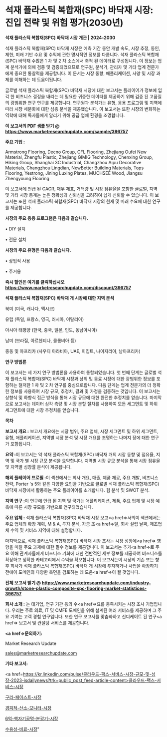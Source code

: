 # 석재 플라스틱 복합재(SPC) 바닥재 시장: 진입 전략 및 위험 평가(2030년)

<strong>석재 플라스틱 복합재(SPC) 바닥재 시장 개관 | 2024-2030</strong>

석재 플라스틱 복합재(SPC) 바닥재 시장은 예측 기간 동안 개발 속도, 시장 추정, 동인, 제한, 미래 기반 수요 및 수익에 관한 명시적인 정보를 다룹니다.  석재 플라스틱 복합재(SPC) 바닥재  수많은 1 차 및 2 차 소스에서 축적 된 데이터로 구성됩니다. 이 정보는 업계 분석가에 의해 검증 및 검증되었으므로 연구원, 분석가, 관리자 및 기타 업계 전문가에게 중요한 통찰력을 제공합니다. 이 문서는 시장 동향, 애플리케이션, 사양 및 시장 과제를 이해하는 데 도움이됩니다.

글로벌 석재 플라스틱 복합재(SPC) 바닥재 시장에 대한 보고서는 플레이어가 정보에 입각 한 비즈니스 결정을 내리는 데 필요한 귀중한 데이터를 제공하기 위해 검증 된 고품질의 광범위한 연구 연구를 제공합니다. 연구원과 분석가는 유형, 응용 프로그램 및 지역에 따라 시장 세분화에 대한 심층 분석을 제공했습니다. 이 보고서는 또한 시장의 변화하는 역학에 대해 독자들에게 알리기 위해 공급 업체 환경을 조명합니다.



<strong>이 보고서의 PDF 샘플 받기 @ <a href=https://www.marketresearchupdate.com/sample/396757>https://www.marketresearchupdate.com/sample/396757</a></strong>



<strong>주요 기업 :</strong>

Armstrong Flooring, Decno Group, CFL Flooring, Zhejiang Oufei New Material, Zhengfu Plastic, Zhejiang GIMIG Technology, Chenxing Group, Hiking Group, Shanghai 3C Industrial, Changzhou Aipu Decorative Materials, Changzhou Lingdian, NewBetter Building Materials, Tops Flooring, Yestrong, Jining Luxing Plates, MUCHSEE Wood, Jiangsu Zhengyoung Flooring

이 보고서에 언급 된 CAGR, 재무 제표, 거래량 및 시장 점유율을 포함한 글로벌, 지역 및 기타 시장 통계는 높은 정확성과 신뢰성을 고려하여 쉽게 신뢰할 수 있습니다. 이 보고서는 또한 석재 플라스틱 복합재(SPC) 바닥재 시장의 현재 및 미래 수요에 대한 연구를 제공합니다.



<strong>시장의 주요 응용 프로그램은 다음과 같습니다.</strong>

• DIY 설치

• 전문 설치



<strong>시장의 주요 유형은 다음과 같습니다.</strong>

• 상업적 사용

• 주거용



<strong>즉시 할인은 여기를 클릭하십시오 <a href=https://www.marketresearchupdate.com/discount/396757>https://www.marketresearchupdate.com/discount/396757</a></strong>



<strong>석재 플라스틱 복합재(SPC) 바닥재 개 시장에 대한 지역 분석</strong>

북미 (미국, 캐나다, 멕시코)

유럽 (독일, 프랑스, 영국, 러시아, 이탈리아)

아시아 태평양 (한국, 중국, 일본, 인도, 동남아시아)

남미 (브라질, 아르헨티나, 콜롬비아 등)

중동 및 아프리카 (사우디 아라비아, UAE, 이집트, 나이지리아, 남아프리카)



<strong>연구 방법론</strong>

이 보고서는 세 가지 연구 방법론을 사용하여 통합되었습니다. 첫 번째 단계는 글로벌 석재 플라스틱 복합재(SPC) 바닥재 시장과 상위 및 동료 시장에 대한 광범위한 정보를 포함하는 철저한 1 차 및 2 차 연구를 중심으로합니다. 다음 단계는 업계 전문가의 더 정확한 정보를 사용하여 시장 규모, 추정치, 결과 및 가정을 검증하는 것입니다. 이 보고서는 상향식 및 하향식 접근 방식을 통해 시장 규모에 대한 완전한 추정치를 얻습니다. 마지막으로 보고서는 데이터 삼각 측량 및 시장 분할 절차를 사용하여 모든 세그먼트 및 하위 세그먼트에 대한 시장 추정치를 얻습니다.



<strong>목차</strong>



<strong>보고서 개요 :</strong> 보고서 개요에는 시장 범위, 주요 업체, 시장 세그먼트 및 하위 세그먼트, 유형, 애플리케이션, 지역별 시장 분석 및 시장 개요를 조명하는 나머지 장에 대한 연구가 포함됩니다.



<strong>요약 :</strong>이 보고서는 약 석재 플라스틱 복합재(SPC) 바닥재 개의 시장 동향 및 점유율, 지역 및 국가 별 시장 규모 분석을 요약합니다. 지역별 시장 규모 분석을 통해 시장 점유율 및 지역별 성장률 분석이 제공됩니다.



<strong>해외 플레이어 프로필 :</strong>이 섹션에서는 회사 개요, 매출, 제품 제공, 주요 개발, 비즈니스 전략, Porter 's 5와 같은 다양한 요인을 기반으로 글로벌 석재 플라스틱 복합재(SPC) 바닥재 시장에서 활동하는 주요 플레이어를 소개합니다. 힘 분석 및 SWOT 분석.



<strong>지역 연구 :</strong>이 연구에 언급 된 지역 및 국가는 애플리케이션, 제품, 주요 업체 및 시장 예측에 따른 시장 규모를 기반으로 연구되었습니다.



<strong>주요 업체 :</strong> 석재 플라스틱 복합재(SPC) 바닥재 시장 보고<a href=>서의이 </a>섹션에서는 주요 업체의 확장 계획, M &amp; A, 투자 분석, 자금 조<a href=>달, 회</a>사 설립 날짜, 제조업체 수익 및 서비스 지역에 대해 설명합니다.


마지막으로, 석재 플라스틱 복합재(SPC) 바닥재 시장 조사는 시장 성장에<a href=> 영향을 미칠 </a>주요 과제에 대한 필수 정보를 제공합니다. 이 보고서는 추가<a href=>로 주</a>요 이해 관계자들에게 비즈니스 기회에 대한 전반적인 세부 정보를 제공하여 비즈니스를 확장하고 정확한 카테고리에서 수익을 확보합니다. 이 보고서는이 시장의 기존 또는 향후 회사가 석재 플라스틱 복합재(SPC) 바닥재 개 시장에 투자하거나 사업을 확장하기 전에이 도메인의 다양한 측면을 검토하는 데 도움<a href=>이 될 </a>것입니다.



<strong>전체 보고서 받기 @ <a href=https://www.marketresearchupdate.com/industry-growth/stone-plastic-composite-spc-flooring-market-statistices-396757>https://www.marketresearchupdate.com/industry-growth/stone-plastic-composite-spc-flooring-market-statistices-396757</a></strong>



<strong>회사 소개 :</strong>
는 대기업, 연구 기관 등의 수<a href=>요를</a> 충족시키는 시장 조사 기업입니다. 우리는 주로 의료, IT 및 CMFE 도메인을 위해 설계된 여러 서비스를 제공하며 그 주요 기여는 고객 경험 연구입니다. 또한 연구 보고서를 맞춤화하고 신디케이트 된 연구<a href=> 보고서</a> 및 컨설팅 서비스를 제공합니다.



<strong><a href=>문의하기:</a></strong>

Market Research Update

sales@marketresearchupdate.com



<strong>기타 보고서:</strong>

<a href=https://kr.linkedin.com/pulse/클라우드-팩스-서비스-시장-규모-및-성장-2023-isdailynews?trk=public_post_feed-article-content>클라우드-팩스-서비스-시장</a>

<a href=https://www.linkedin.com/pulse/구리-페이스트-시장-진입-전략-및-위험-평가2029년-survey-savvy-insights-360-analysis/>구리-페이스트-시장</a>

<a href=https://www.linkedin.com/pulse/경피적-산소-모니터-시장-세분화-연구-및-목표-고객2029년-vvxuf/>경피적-산소-모니터-시장</a>

<a href=https://www.linkedin.com/pulse/6억-핵자기공명-분광기-시장-현재-및-미래-성장-2029-trend-tracking-tips-360-analysis-w9tff/>6억-핵자기공명-분광기-시장</a>

<a href=https://www.linkedin.com/pulse/수용성-비료-시장-규모-및-성장-2023-isdailynews-3qvcc/>수용성-비료-시장</a>"
